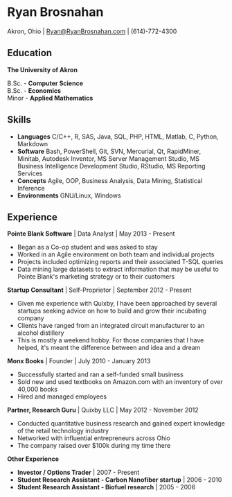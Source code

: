 # Ryan Brosnahan #
Akron, Ohio | Ryan@RyanBrosnahan.com | (614)-772-4300
## Education ##


**The University of Akron**  

B.Sc. - **Computer Science**  
B.Sc. - **Economics**  
Minor - **Applied Mathematics**                                                                                                                                                                                             


## Skills ##


 - **Languages** C/C++, R, SAS, Java, SQL, PHP, HTML, Matlab, C, Python, Markdown
 - **Software** Bash, PowerShell, Git, SVN, Mercurial,  Qt, RapidMiner, Minitab, Autodesk Inventor, MS Server Management Studio, MS Business Intelligence Development Studio, RStudio, MS Reporting Services
 - **Concepts** Agile, OOP, Business Analysis, Data Mining, Statistical Inference
 - **Environments** GNU/Linux, Windows

## Experience  ##

**Pointe Blank Software** |
Data Analyst |
May 2013 - Present

 - Began as a Co-op student and was asked to stay 
 - Worked in an Agile environment on both team and individual projects
 - Projects included optimizing reports and their associated T-SQL queries
 - Data mining large datasets to extract information that may be useful to Pointe Blank's marketing strategy or to their customers

**Startup Consultant** |
Self-Proprietor |
September 2012 - Present

 - Given me experience with Quixby, I have been approached by several startups seeking advice on how to build and grow their incubating company
 - Clients have ranged from an integrated circuit manufacturer to an alcohol distillery
 - This is mostly a weekend hobby. For those companies that I have helped, it's meant the difference between and idea and a dream


**Monx Books** |
Founder | 
July 2010 - January 2013 

 - Successfully started and ran a self-funded small business
 - Sold new and used textbooks on Amazon.com with an inventory of over 40,000 books
 - Hired and managed employees

**Partner, Research Guru** |
Quixby LLC | 
May 2012 - November 2012 

 - Conducted quantitative business research and gained expert knowledge of the retail technology industry
 - Networked with influential entrepreneurs across Ohio
 - The company raised over $100k during my time there

**Other Experience**

 - **Investor / Options Trader** | 2007 - Present
 - **Student Research Assistant - Carbon Nanofiber startup** | 2006 - 2010
 - **Student Research Assistant - Biofuel research** | 2005 - 2006

